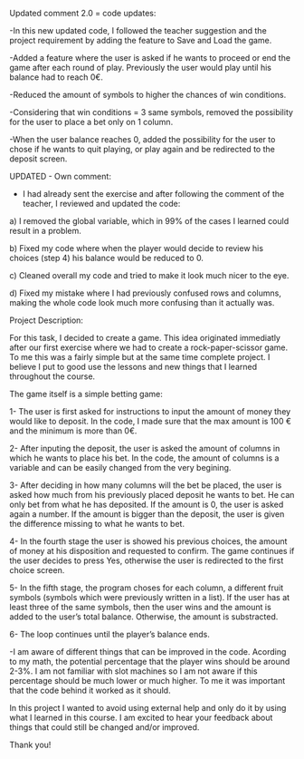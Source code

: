 Updated comment 2.0 = code updates:

-In this new updated code, I followed the teacher suggestion and the project requirement by adding the feature to Save and Load the game.

-Added a feature where the user is asked if he wants to proceed or end the game after each round of play. Previously the user would play until his balance had to reach 0€.

-Reduced the amount of symbols to higher the chances of win conditions.

-Considering that win conditions = 3 same symbols, removed the possibility for the user to place a bet only on 1 column.

-When the user balance reaches 0, added the possibility for the user to chose if he wants to quit playing, or play again and be redirected to the deposit screen.




UPDATED - Own comment:

- I had already sent the exercise and after following the comment of the teacher, I reviewed and updated the code:

a) I removed the global variable, which in 99% of the cases I learned could result in a problem. 

b) Fixed my code where when the player would decide to review his choices (step 4) his balance would be reduced to 0.

c) Cleaned overall my code and tried to make it look much nicer to the eye.

d) Fixed my mistake where I had previously confused rows and columns, making the whole code look much more confusing than it actually was.





Project Description: 

For this task, I decided to create a game.
This idea originated immediatly after our first exercise where we had to create a rock-paper-scissor game. To me this was a fairly simple but at the same time complete project.
I believe I put to good use the lessons and new things that I learned throughout the course.

The game itself is a simple betting game:


1- The user is first asked for instructions to input the amount of money they would like to deposit. In the code, I made sure that the max amount is 100 € and the minimum is more than 0€.

2- After inputing the deposit, the user is asked the amount of columns in which he wants to place his bet. In the code, the amount of columns is a variable and can be easily changed from the very begining.

3- After deciding in how many columns will the bet be placed, the user is asked how much from his previously placed deposit he wants to bet. He can only bet from what he has deposited.
If the amount is 0, the user is asked again a number. If the amount is bigger than the deposit, the user is given the difference missing to what he wants to bet.

4- In the fourth stage the user is showed his previous choices, the amount of money at his disposition and requested to confirm. 
The game continues if the user decides to press Yes, otherwise the user is redirected to the first choice screen.

5- In the fifth stage, the program choses for each column, a different fruit symbols (symbols which were previously written in a list). If the user has at least three of the same symbols, then the user wins and the amount is added to the user’s total balance.
Otherwise, the amount is substracted.

6- The loop continues until the player’s balance ends.


-I am aware of different things that can be improved in the code. Acording to my math, the potential percentage that the player wins should be around 2-3%.
I am not familiar with slot machines so I am not aware if this percentage should be much lower or much higher. To me it was important that the code behind it worked as it should.


In this project I wanted to avoid using external help and only do it by using what I learned in this course. I am excited to hear your feedback about things that could still be changed and/or improved.

Thank you!
